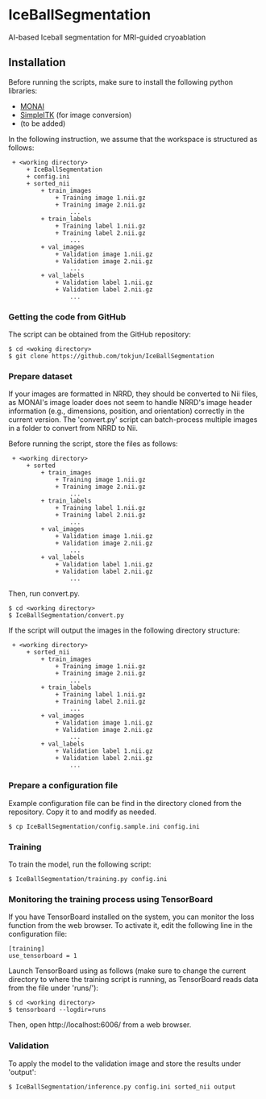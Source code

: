 # IceBallSegmentation
AI-based Iceball segmentation for MRI-guided cryoablation

## Installation

Before running the scripts, make sure to install the following python libraries:
 - [MONAI](https://monai.io/)
 - [SimpleITK](https://simpleitk.readthedocs.io/en/v1.1.0/index.html) (for image conversion)
 - (to be added)

In the following instruction, we assume that the workspace is structured as follows:

~~~~
 + <working directory> 
     + IceBallSegmentation
     + config.ini
     + sorted_nii
         + train_images
             + Training image 1.nii.gz
             + Training image 2.nii.gz
                 ...
         + train_labels
             + Training label 1.nii.gz
             + Training label 2.nii.gz
                 ...
         + val_images
             + Validation image 1.nii.gz
             + Validation image 2.nii.gz
                 ...
         + val_labels
             + Validation label 1.nii.gz
             + Validation label 2.nii.gz
                 ...
~~~~

### Getting the code from GitHub

The script can be obtained from the GitHub repository: 

~~~~
$ cd <woking directory>
$ git clone https://github.com/tokjun/IceBallSegmentation
~~~~

### Prepare dataset

If your images are formatted in NRRD, they should be converted to Nii files, as MONAI's
image loader does not seem to handle NRRD's image header information (e.g., dimensions,
position, and orientation) correctly in the current version. The 'convert.py' script can
batch-process multiple images in a folder to convert from NRRD to Nii.

Before running the script, store the files as follows:

~~~~
 + <working directory> 
     + sorted
         + train_images
             + Training image 1.nii.gz
             + Training image 2.nii.gz
                 ...
         + train_labels
             + Training label 1.nii.gz
             + Training label 2.nii.gz
                 ...
         + val_images
             + Validation image 1.nii.gz
             + Validation image 2.nii.gz
                 ...
         + val_labels
             + Validation label 1.nii.gz
             + Validation label 2.nii.gz
                 ...
~~~~

Then, run convert.py. 
~~~~
$ cd <working directory>
$ IceBallSegmentation/convert.py
~~~~

If the script will output the images in the following directory structure:
~~~~
 + <working directory> 
     + sorted_nii
         + train_images
             + Training image 1.nii.gz
             + Training image 2.nii.gz
                 ...
         + train_labels
             + Training label 1.nii.gz
             + Training label 2.nii.gz
                 ...
         + val_images
             + Validation image 1.nii.gz
             + Validation image 2.nii.gz
                 ...
         + val_labels
             + Validation label 1.nii.gz
             + Validation label 2.nii.gz
                 ...
~~~~


### Prepare a configuration file

Example configuration file can be find in the directory cloned from the repository. Copy it to <working directory> and modify as needed.

~~~~
$ cp IceBallSegmentation/config.sample.ini config.ini
~~~~

### Training

To train the model, run the following script:
~~~~
$ IceBallSegmentation/training.py config.ini
~~~~

### Monitoring the training process using TensorBoard

If you have TensorBoard installed on the system, you can monitor the loss function from the web browser.
To activate it, edit the following line in the configuration file:

~~~~
[training]
use_tensorboard = 1
~~~~

Launch TensorBoard using as follows (make sure to change the current directory to where
the training script is running, as TensorBoard reads data from the file under 'runs/'):

~~~~
$ cd <working directory>
$ tensorboard --logdir=runs
~~~~

Then, open http://localhost:6006/ from a web browser.


### Validation

To apply the model to the validation image and store the results under 'output':
~~~~
$ IceBallSegmentation/inference.py config.ini sorted_nii output
~~~~






